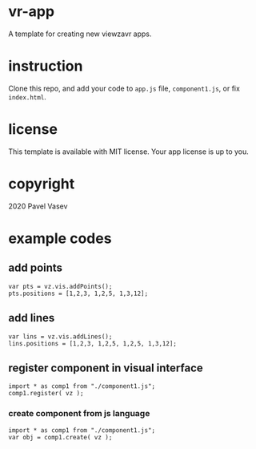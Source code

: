 # vr-app
A template for creating new viewzavr apps.

# instruction

Clone this repo, and add your code to `app.js` file, `component1.js`, or fix `index.html`.

# license

This template is available with MIT license. Your app license is up to you.

# copyright

2020 Pavel Vasev

# example codes

## add points
```
var pts = vz.vis.addPoints();
pts.positions = [1,2,3, 1,2,5, 1,3,12];
```

## add lines
```
var lins = vz.vis.addLines();
lins.positions = [1,2,3, 1,2,5, 1,2,5, 1,3,12];
```

## register component in visual interface
```
import * as comp1 from "./component1.js";
comp1.register( vz );
```

### create component from js language
```
import * as comp1 from "./component1.js";
var obj = comp1.create( vz );
```
